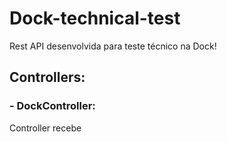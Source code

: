 # Dock-technical-test
Rest API desenvolvida para teste técnico na Dock!
## Controllers:
### - DockController:
Controller recebe 
